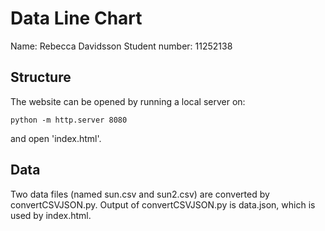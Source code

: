 # Data Line Chart

Name: Rebecca Davidsson
Student number: 11252138

## Structure

The website can be opened by running a local server on:

```
python -m http.server 8080
```

and open 'index.html'.

## Data

Two data files (named sun.csv and sun2.csv) are converted by convertCSVJSON.py.
Output of convertCSVJSON.py is data.json, which is used by index.html. 
